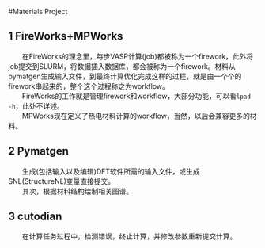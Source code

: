 #Materials Project

## 1 FireWorks+MPWorks 
　　在FireWorks的理念里，每步VASP计算(job)都被称为一个firework，此外将job提交到SLURM，将数据插入数据库，都会被称为一个firework。材料从pymatgen生成输入文件，到最终计算优化完成这样的过程，就是由一个个的firework串起来的，整个这个过程称之为workflow。  
　　FireWorks的工作就是管理firework和workflow，大部分功能，可以看`lpad -h`，此处不详述。  
　　MPWorks现在定义了热电材料计算的workflow，当然，以后会兼容更多的材料。

## 2 Pymatgen
　　生成(包括输入以及编辑)DFT软件所需的输入文件，或生成SNL(StructureNL)变量直接提交。  
　　其次，根据材料结构绘制相关图谱。

## 3 cutodian
　　在计算任务过程中，检测错误，终止计算，并修改参数重新提交计算。